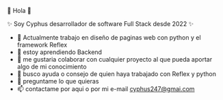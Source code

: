  👋 Hola 👋


✨ Soy Cyphus desarrollador de software Full Stack desde 2022 ✨ 



- 🔭 Actualmente trabajo en diseño de paginas web con python y el framework Reflex
- 🌱 estoy aprendiendo Backend
- 👯 me gustaria colaborar con cualquier proyecto al que pueda aportar algo de mi conocimiento
- 🤔 busco ayuda o consejo de quien haya trabajado con Reflex y python
- 💬 preguntame lo que quieras
- 📫 contactame por aqui o por mi e-mail cyphus247@gmai.com



